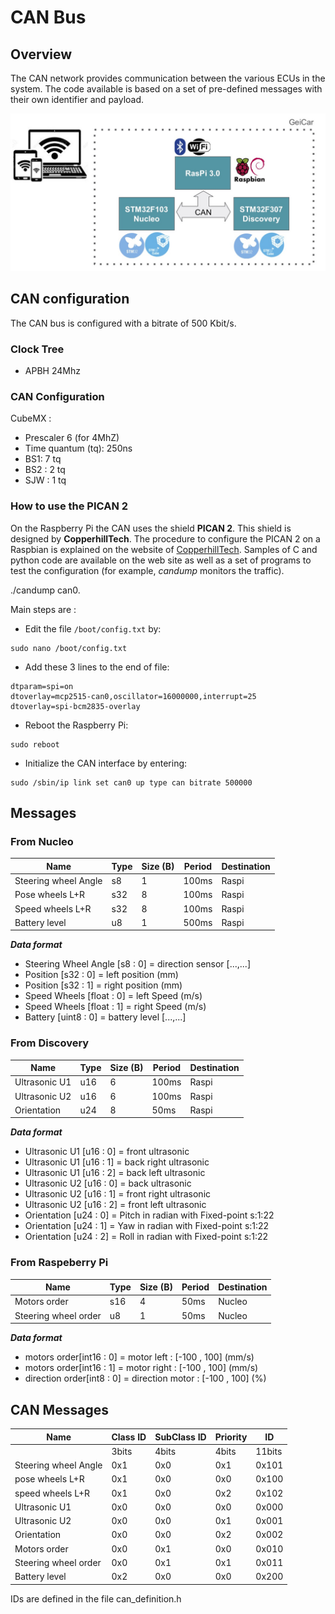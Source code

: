 # CAN Bus

## Overview
The CAN network provides communication between the various ECUs in the system. The code available is based on a set of pre-defined messages with their own identifier and payload.

![CAN Bus](./figures/hw_archi.jpg)

## CAN configuration

The CAN bus is configured with a bitrate of 500 Kbit/s.

### Clock Tree
* APBH 24Mhz

### CAN Configuration 

CubeMX :

* Prescaler 6 (for 4MhZ)
* Time quantum (tq): 250ns
* BS1: 7 tq
* BS2 : 2 tq
* SJW : 1 tq

### How to use the PICAN 2
On the Raspberry Pi the CAN uses the shield **PICAN 2**. This shield is designed by **CopperhillTech**. The procedure to configure the PICAN 2 on a Raspbian is explained on the website of [CopperhillTech](https://copperhilltech.com/pican2-controller-area-network-can-interface-for-raspberry-pi/). Samples of C and python code are available on the web site as well as a set of programs to test the configuration (for example, *candump* monitors the traffic).

./candump can0.

Main steps are :

* Edit the file `/boot/config.txt` by:

~~~~
sudo nano /boot/config.txt
~~~~

* Add these 3 lines to the end of file:

~~~~
dtparam=spi=on
dtoverlay=mcp2515-can0,oscillator=16000000,interrupt=25
dtoverlay=spi-bcm2835-overlay
~~~~

* Reboot the Raspberry Pi:

~~~~
sudo reboot
~~~~

* Initialize the CAN interface by entering:

~~~~
sudo /sbin/ip link set can0 up type can bitrate 500000
~~~~



## Messages

### From Nucleo
|Name                | Type   |Size (B)|Period |Destination|
|--------------------|--------|--------|-------|-----------|
|Steering wheel Angle|s8      |1       |100ms  |Raspi      |
|Pose wheels L+R     |s32     |8       |100ms  |Raspi      |
|Speed wheels L+R    |s32     |8       |100ms  |Raspi      |
|Battery level       |u8      |1       |500ms  |Raspi      |

***Data format***

* Steering Wheel Angle [s8 : 0] = direction sensor [...,...]  
* Position [s32 : 0] = left position (mm)   
* Position [s32 : 1] = right position (mm)   
* Speed Wheels [float : 0] = left Speed (m/s)   
* Speed Wheels [float : 1] = right Speed (m/s)   
* Battery [uint8 : 0] = battery level [...,...] 


### From Discovery
|Name                | Type   | Size (B) |Period |Destination|
|--------------------|--------|----------|-------|-----------|
|Ultrasonic U1   	 |u16     |6         |100ms  |Raspi      |
|Ultrasonic U2       |u16     |6         |100ms  |Raspi      |
|Orientation         |u24     |8         |50ms   |Raspi      |

***Data format***

* Ultrasonic U1 [u16 : 0] = front ultrasonic
* Ultrasonic U1 [u16 : 1] = back right ultrasonic
* Ultrasonic U1 [u16 : 2] = back left ultrasonic
* Ultrasonic U2 [u16 : 0] = back ultrasonic
* Ultrasonic U2 [u16 : 1] = front right ultrasonic
* Ultrasonic U2 [u16 : 2] = front left ultrasonic
* Orientation [u24 : 0] = Pitch in radian with Fixed-point s:1:22
* Orientation [u24 : 1] = Yaw in radian with Fixed-point s:1:22
* Orientation [u24 : 2] = Roll in radian with Fixed-point s:1:22

### From Raspeberry Pi
|Name                | Type   |Size (B)|Period |Destination|
|--------------------|--------|--------|-------|-----------|
|Motors order        |s16     |4       |50ms   |Nucleo     |
|Steering wheel order|u8      |1       |50ms   |Nucleo     |

***Data format***

* motors order[int16 : 0] = motor left    : [-100 , 100] (mm/s)   
* motors order[int16 : 1] = motor right   : [-100 , 100] (mm/s)   
* direction order[int8 : 0] = direction motor  : [-100 , 100] (%)   


## CAN Messages

|Name                |Class ID |SubClass ID|Priority |ID    |
|--------------------|---------|-----------|---------|------|
|                    |3bits    |4bits      |4bits    |11bits|
|Steering wheel Angle|0x1      |0x0        |0x1      |0x101 |
|pose wheels L+R     |0x1      |0x0        |0x0      |0x100 |
|speed wheels L+R    |0x1      |0x0        |0x2      |0x102 |
|Ultrasonic U1       |0x0      |0x0        |0x0      |0x000 |
|Ultrasonic U2       |0x0      |0x0        |0x1      |0x001 |
|Orientation         |0x0      |0x0        |0x2      |0x002 |
|Motors order        |0x0      |0x1        |0x0      |0x010 |
|Steering wheel order|0x0      |0x1        |0x1      |0x011 |
|Battery level       |0x2      |0x0        |0x0      |0x200 |

IDs are defined in the file can_definition.h
